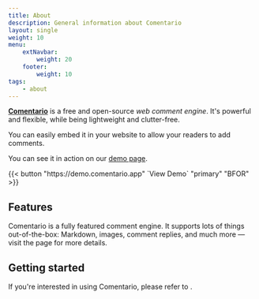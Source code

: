 ```yaml
---
title: About
description: General information about Comentario
layout: single
weight: 10
menu:
    extNavbar:
        weight: 20
    footer:
        weight: 10
tags:
    - about
---
```


**[Comentario](https://comentario.app)** is a free and open-source *web comment engine*. It's powerful and flexible, while being lightweight and clutter-free.

You can easily embed it in your website to allow your readers to add comments.

You can see it in action on our [demo page](https://demo.comentario.app).

<p>
{{< button "https://demo.comentario.app" `View Demo<i class="fas fa-external-link ms-2"></i>` "primary" "BFOR" >}}
</p>

## Features

Comentario is a fully featured comment engine. It supports lots of things out-of-the-box: Markdown, images, comment replies, and much more — visit the [](features) page for more details.

## Getting started

If you're interested in using Comentario, please refer to [](/getting-started).
